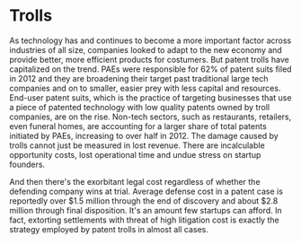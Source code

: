 # Trolls

As technology has and continues to become a more important factor
across industries of all size, companies looked to adapt to the new
economy and provide better, more efficient products for costumers. But
patent trolls have capitalized on the trend. PAEs were responsible for
62% of patent suits filed in 2012 and they are broadening their target
past traditional large tech companies and on to smaller, easier prey
with less capital and resources. End-user patent suits, which is the
practice of targeting businesses that use a piece of patented
technology with low quality patents owned by troll companies, are on
the rise. Non-tech sectors, such as restaurants, retailers, even
funeral homes, are accounting for a larger share of total patents
initiated by PAEs, increasing to over half in 2012. The damage caused
by trolls cannot just be measured in lost revenue. There are
incalculable opportunity costs, lost operational time and undue stress
on startup founders.

And then there's the exorbitant legal cost regardless of whether the
defending company wins at trial. Average defense cost in a patent case
is reportedly over $1.5 million through the end of discovery and about
$2.8 million through final disposition. It's an amount few startups
can afford. In fact, extorting settlements with threat of high
litigation cost is exactly the strategy employed by patent trolls in
almost all cases.













